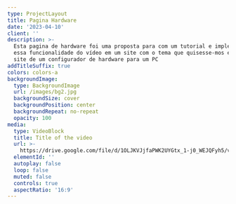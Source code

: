 ```yaml
---
type: ProjectLayout
title: Pagina Hardware
date: '2023-04-10'
client: ''
description: >-
  Esta pagina de hardware foi uma proposta para com um tutorial e implementar
  essa funcionalidade do vídeo em um site com o tema que quisesse-mos e eu fiz o
  site de um configurador de hardware para um PC  
addTitleSuffix: true
colors: colors-a
backgroundImage:
  type: BackgroundImage
  url: /images/bg2.jpg
  backgroundSize: cover
  backgroundPosition: center
  backgroundRepeat: no-repeat
  opacity: 100
media:
  type: VideoBlock
  title: Title of the video
  url: >-
    https://drive.google.com/file/d/1OLJKVJjfaPWK2UYGtx_1-j0_WEJQFyh5/view?usp=drive_link
  elementId: ''
  autoplay: false
  loop: false
  muted: false
  controls: true
  aspectRatio: '16:9'
---
```

